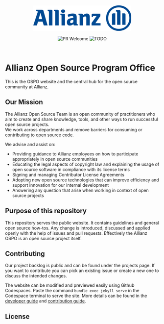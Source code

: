 
<!-- © Allianz. All Rights Reserved. Use of this text is governed by Apache2 License -->
<p align="center">
  <img src="_layouts/assets/Allianz.png" alt="Allianz"/>
</p>

<p align="center">
    <img src="https://img.shields.io/badge/PRs-welcome-blue.svg?style=flat-square" alt="PR Welcome">
    <img src="https://img.shields.io/badge/license-Apache2-blue.svg?style=flat" alt="TODO">
</p>
<br>

# Allianz Open Source Program Office

This is the OSPO website and the central hub for the open source community at Allianz.

## Our Mission

The Allianz Open Source Team is an open community of practitioners who aim to create and share knowledge, tools, and other ways to run successful open source projects.  
We work across departments and remove barriers for consuming or contributing to open source code.

We advise and assist on:

* Providing guidance to Allianz employees on how to participate appropriately in open source communities
* Educating the legal aspects of copyright law and explaining the usage of open source software in compliance with its license terms
* Signing and managing Contributor License Agreements
* Adopting new open source technologies that can improve efficiency and support innovation for our internal development
* Answering any question that arise when working in context of open source projects

## Purpose of this repository

This repository serves the public website. It contains guidelines and general open source how-tos. Any change is introduced, discussed and applied openly with the help of issues and pull requests. Effectively the Allianz OSPO is an open source project itself.

## Contributing

Our project backlog is public and can be found under the projects page. If you want to contribute you can pick an existing issue or create a new one to discuss the intended changes.

The website can be modified and previewed easily using Github Codespaces. Paste the command `bundle exec jekyll serve` in the Codespace terminal to serve the site. More details can be found in the [developer guide](DEVELOPMENT.md) and [contribution guide](CONTRIBUTION.md).

## License
